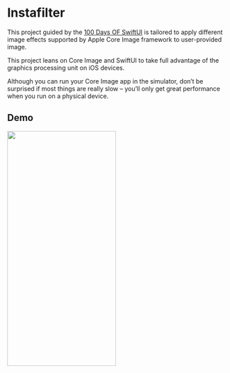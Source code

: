 #  Instafilter

This project guided by the [100 Days OF SwiftUI](https://www.hackingwithswift.com/100/swiftui/62) is tailored to apply different image effects supported by Apple Core Image framework to user-provided image.

This project leans on Core Image and SwiftUI to take full advantage of the graphics processing unit on iOS devices.

Although you can run your Core Image app in the simulator, don’t be surprised if most things are really slow – you’ll only get great performance when you run on a physical device.

## Demo

<img src="./img/instafilter_v3.gif" width="250" height="540">
